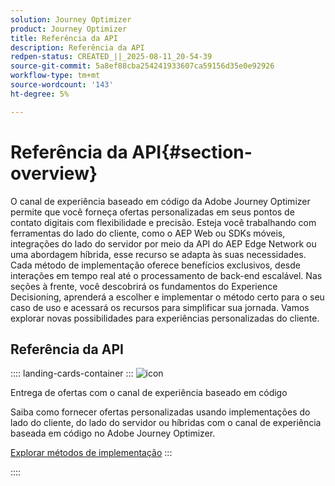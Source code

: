 ```yaml
---
solution: Journey Optimizer
product: Journey Optimizer
title: Referência da API
description: Referência da API
redpen-status: CREATED_||_2025-08-11_20-54-39
source-git-commit: 5a8ef88cba254241933607ca59156d35e0e92926
workflow-type: tm+mt
source-wordcount: '143'
ht-degree: 5%

---
```



# Referência da API{#section-overview}

O canal de experiência baseado em código da Adobe Journey Optimizer permite que você forneça ofertas personalizadas em seus pontos de contato digitais com flexibilidade e precisão. Esteja você trabalhando com ferramentas do lado do cliente, como o AEP Web ou SDKs móveis, integrações do lado do servidor por meio da API do AEP Edge Network ou uma abordagem híbrida, esse recurso se adapta às suas necessidades. Cada método de implementação oferece benefícios exclusivos, desde interações em tempo real até o processamento de back-end escalável. Nas seções à frente, você descobrirá os fundamentos do Experience Decisioning, aprenderá a escolher e implementar o método certo para o seu caso de uso e acessará os recursos para simplificar sua jornada. Vamos explorar novas possibilidades para experiências personalizadas do cliente.

## Referência da API

:::: landing-cards-container
:::
![icon](https://cdn.experienceleague.adobe.com/icons/code-branch.svg?lang=pt-BR)

Entrega de ofertas com o canal de experiência baseado em código

Saiba como fornecer ofertas personalizadas usando implementações do lado do cliente, do lado do servidor ou híbridas com o canal de experiência baseada em código no Adobe Journey Optimizer.

[Explorar métodos de implementação](../using/experience-decisioning/api-reference/deliver.md)
:::

::::
